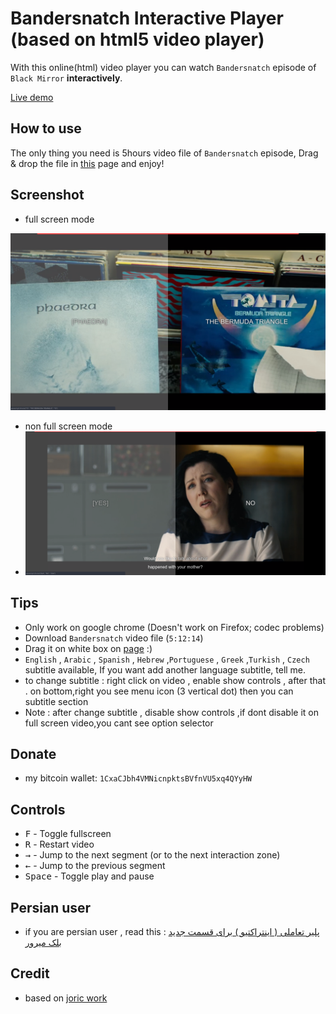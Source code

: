 # Bandersnatch Interactive Player (based on html5 video player)
With this online(html) video player you can watch `Bandersnatch` episode of `Black Mirror` **interactively**. 

[Live demo](https://mehotkhan.github.io/BandersnatchInteractive/)

## How to use
The only thing you need is 5hours video file of `Bandersnatch` episode, Drag & drop the file in [this](https://mehotkhan.github.io/BandersnatchInteractive/) page and enjoy!

## Screenshot
  * full screen mode 
  
  ![Screenshot](screenshot/full-screen.png)

* non full screen mode
* 
  ![Screenshot](screenshot/non-full-screen.png)
## Tips

* Only work on google chrome (Doesn't work on Firefox; codec problems)
* Download `Bandersnatch` video file (`5:12:14`)
* Drag it on white box on [page](https://mehotkhan.github.io/BandersnatchInteractive/) :)
* `English` , `Arabic` , `Spanish` , `Hebrew` ,`Portuguese` , `Greek` ,`Turkish` , `Czech` subtitle available, If you want add another language subtitle, tell me.
* to change subtitle : right click on video , enable show controls , after that . on bottom,right you see menu icon (3 vertical dot) then you can subtitle section 
* Note : after change subtitle , disable show controls ,if dont disable it on full screen video,you cant see option selector

## Donate
*  my bitcoin wallet: `1CxaCJbh4VMNicnpktsBVfnVU5xq4QYyHW`
## Controls

* <kbd>F</kbd> - Toggle fullscreen
* <kbd>R</kbd> - Restart video
* <kbd>→</kbd> - Jump to the next segment (or to the next interaction zone)
* <kbd>←</kbd> - Jump to the previous segment
* <kbd>Space</kbd> - Toggle play and pause
  
## Persian user
* if you are persian user , read this : [پلیر تعاملی ( اینتراکتیو )‌ برای قسمت جدید بلک میرور]( http://vrgl.ir/YzhCn )

## Credit
* based on [joric work](https://github.com/joric/bandersnatch)
